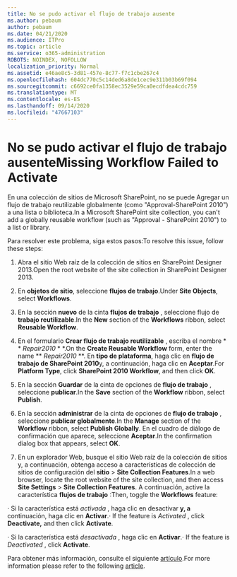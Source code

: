 ```yaml
---
title: No se pudo activar el flujo de trabajo ausente
ms.author: pebaum
author: pebaum
ms.date: 04/21/2020
ms.audience: ITPro
ms.topic: article
ms.service: o365-administration
ROBOTS: NOINDEX, NOFOLLOW
localization_priority: Normal
ms.assetid: e46ae8c5-3d81-457e-8c77-f7c1cbe267c4
ms.openlocfilehash: 604dc770c5c14ded6a8de1cec9e311b03b69f094
ms.sourcegitcommit: c6692ce0fa1358ec3529e59ca0ecdfdea4cdc759
ms.translationtype: MT
ms.contentlocale: es-ES
ms.lasthandoff: 09/14/2020
ms.locfileid: "47667103"
---
```

# <a name="missing-workflow-failed-to-activate"></a><span data-ttu-id="b72f3-102">No se pudo activar el flujo de trabajo ausente</span><span class="sxs-lookup"><span data-stu-id="b72f3-102">Missing Workflow Failed to Activate</span></span>

<span data-ttu-id="b72f3-103">En una colección de sitios de Microsoft SharePoint, no se puede Agregar un flujo de trabajo reutilizable globalmente (como "Approval-SharePoint 2010") a una lista o biblioteca.</span><span class="sxs-lookup"><span data-stu-id="b72f3-103">In a Microsoft SharePoint site collection, you can't add a globally reusable workflow (such as "Approval - SharePoint 2010") to a list or library.</span></span>
  
<span data-ttu-id="b72f3-104">Para resolver este problema, siga estos pasos:</span><span class="sxs-lookup"><span data-stu-id="b72f3-104">To resolve this issue, follow these steps:</span></span> 
  
1. <span data-ttu-id="b72f3-105">Abra el sitio Web raíz de la colección de sitios en SharePoint Designer 2013.</span><span class="sxs-lookup"><span data-stu-id="b72f3-105">Open the root website of the site collection in SharePoint Designer 2013.</span></span>
  
2. <span data-ttu-id="b72f3-106">En **objetos de sitio**, seleccione **flujos de trabajo**.</span><span class="sxs-lookup"><span data-stu-id="b72f3-106">Under **Site Objects**, select **Workflows**.</span></span> 
  
3. <span data-ttu-id="b72f3-107">En la sección **nuevo** de la cinta **flujos de trabajo** , seleccione flujo de **trabajo reutilizable**.</span><span class="sxs-lookup"><span data-stu-id="b72f3-107">In the **New** section of the **Workflows** ribbon, select **Reusable Workflow**.</span></span> 
  
4. <span data-ttu-id="b72f3-108">En el formulario **Crear flujo de trabajo reutilizable** , escriba el nombre \* \* *Repair2010* \* \*.</span><span class="sxs-lookup"><span data-stu-id="b72f3-108">On the **Create Reusable Workflow** form, enter the name \*\* *Repair2010* \*\*.</span></span> <span data-ttu-id="b72f3-109">En **tipo de plataforma**, haga clic en **flujo de trabajo de SharePoint 2010**y, a continuación, haga clic en **Aceptar**.</span><span class="sxs-lookup"><span data-stu-id="b72f3-109">For **Platform Type**, click **SharePoint 2010 Workflow**, and then click **OK**.</span></span> 
  
1. <span data-ttu-id="b72f3-110">En la sección **Guardar** de la cinta de opciones de **flujo de trabajo** , seleccione **publicar**.</span><span class="sxs-lookup"><span data-stu-id="b72f3-110">In the **Save** section of the **Workflow** ribbon, select **Publish**.</span></span> 
  
2. <span data-ttu-id="b72f3-111">En la sección **administrar** de la cinta de opciones de **flujo de trabajo** , seleccione **publicar globalmente**.</span><span class="sxs-lookup"><span data-stu-id="b72f3-111">In the **Manage** section of the **Workflow** ribbon, select **Publish Globally**.</span></span> <span data-ttu-id="b72f3-112">En el cuadro de diálogo de confirmación que aparece, seleccione **Aceptar**.</span><span class="sxs-lookup"><span data-stu-id="b72f3-112">In the confirmation dialog box that appears, select **OK**.</span></span> 
  
3. <span data-ttu-id="b72f3-113">En un explorador Web, busque el sitio Web raíz de la colección de sitios y, a continuación, obtenga acceso a características de colección de sitios de configuración del **sitio** \> **Site Collection Features**.</span><span class="sxs-lookup"><span data-stu-id="b72f3-113">In a web browser, locate the root website of the site collection, and then access **Site Settings** \> **Site Collection Features**.</span></span> <span data-ttu-id="b72f3-114">A continuación, active la característica **flujos de trabajo** :</span><span class="sxs-lookup"><span data-stu-id="b72f3-114">Then, toggle the **Workflows** feature:</span></span> 
  
<span data-ttu-id="b72f3-115">· Si la característica está  *activada*  , haga clic en desactivar **y, a** continuación, haga clic en **Activar**.</span><span class="sxs-lookup"><span data-stu-id="b72f3-115">· If the feature is  *Activated*  , click **Deactivate,** and then click **Activate**.</span></span> 
  
<span data-ttu-id="b72f3-116">· Si la característica está  *desactivada*  , haga clic en **Activar**.</span><span class="sxs-lookup"><span data-stu-id="b72f3-116">· If the feature is  *Deactivated*  , click **Activate**.</span></span> 
  
<span data-ttu-id="b72f3-117">Para obtener más información, consulte el siguiente [artículo](https://go.microsoft.com/fwlink/?linkid=2047770&amp;clcid=0x409).</span><span class="sxs-lookup"><span data-stu-id="b72f3-117">For more information please refer to the following [article](https://go.microsoft.com/fwlink/?linkid=2047770&amp;clcid=0x409).</span></span>
  

